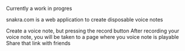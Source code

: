 Currently a work in progres

snakra.com is a web application to create disposable voice notes

Create a voice note, but pressing the record button
After recording your voice note, you will be taken to a page where you voice note is playable
Share that link with friends
